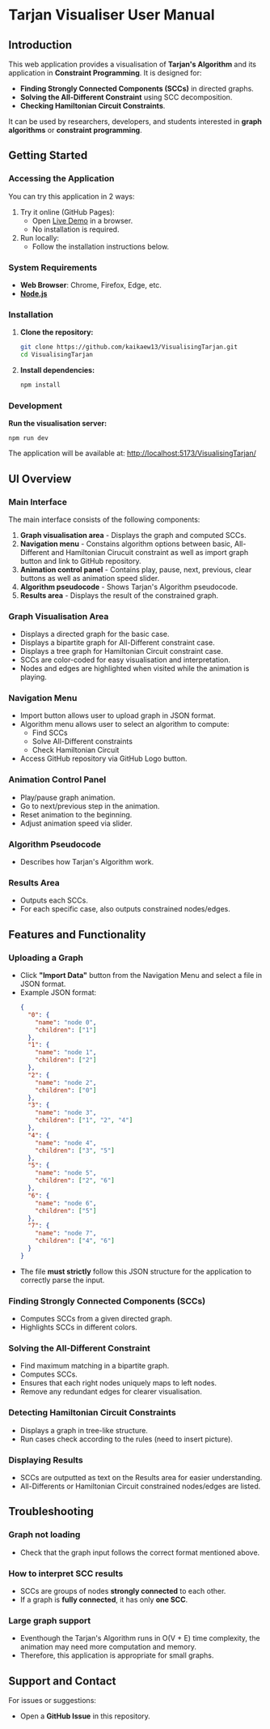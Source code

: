 # Tarjan Visualiser User Manual

## Introduction

This web application provides a visualisation of **Tarjan's Algorithm** and its application in **Constraint Programming**. It is designed for:
- **Finding Strongly Connected Components (SCCs)** in directed graphs.
- **Solving the All-Different Constraint** using SCC decomposition.
- **Checking Hamiltonian Circuit Constraints**.

It can be used by researchers, developers, and students interested in **graph algorithms** or **constraint programming**.

## Getting Started

### Accessing the Application

You can try this application in 2 ways:

1. Try it online (GitHub Pages):
    - Open [Live Demo](https://kaikaew13.github.io/VisualisingTarjan/) in a browser.
    - No installation is required.
2. Run locally:
    - Follow the installation instructions below.

### System Requirements

- **Web Browser**: Chrome, Firefox, Edge, etc.
- **[Node.js](https://nodejs.org/en/download)**

### Installation
1. **Clone the repository:**
   ```bash
   git clone https://github.com/kaikaew13/VisualisingTarjan.git
   cd VisualisingTarjan
   ```
2. **Install dependencies:**
   ```bash
   npm install
   ```

### Development
**Run the visualisation server:**
  ```base
  npm run dev
  ```

The application will be available at: [http://localhost:5173/VisualisingTarjan/](http://localhost:5173/VisualisingTarjan/)

## UI Overview

### Main Interface
The main interface consists of the following components:
1. **Graph visualisation area** - Displays the graph and computed SCCs.
2. **Navigation menu** - Constains algorithm options between basic, All-Different and Hamiltonian Cirucuit constraint as well as import graph button and link to GitHub repository.
3. **Animation control panel** - Contains play, pause, next, previous, clear buttons as well as animation speed slider.
4. **Algorithm pseudocode** - Shows Tarjan's Algorithm pseudocode.
5. **Results area** - Displays the result of the constrained graph.

### Graph Visualisation Area
- Displays a directed graph for the basic case.
- Displays a bipartite graph for All-Different constraint case.
- Displays a tree graph for Hamiltonian Circuit constraint case.
- SCCs are color-coded for easy visualisation and interpretation.
- Nodes and edges are highlighted when visited while the animation is playing.

### Navigation Menu
- Import button allows user to upload graph in JSON format.
- Algorithm menu allows user to select an algorithm to compute:
    - Find SCCs
    - Solve All-Different constraints
    - Check Hamiltonian Circuit
- Access GitHub repository via GitHub Logo button.

### Animation Control Panel
- Play/pause graph animation.
- Go to next/previous step in the animation.
- Reset animation to the beginning.
- Adjust animation speed via slider.

### Algorithm Pseudocode
- Describes how Tarjan's Algorithm work.

### Results Area
- Outputs each SCCs.
- For each specific case, also outputs constrained nodes/edges.

## Features and Functionality

### Uploading a Graph
- Click **"Import Data"** button from the Navigation Menu and select a file in JSON format.
- Example JSON format:
    ```json
    {
      "0": {
        "name": "node 0",
        "children": ["1"]
      },
      "1": {
        "name": "node 1",
        "children": ["2"]
      },
      "2": {
        "name": "node 2",
        "children": ["0"]
      },
      "3": {
        "name": "node 3",
        "children": ["1", "2", "4"]
      },
      "4": {
        "name": "node 4",
        "children": ["3", "5"]
      },
      "5": {
        "name": "node 5",
        "children": ["2", "6"]
      },
      "6": {
        "name": "node 6",
        "children": ["5"]
      },
      "7": {
        "name": "node 7",
        "children": ["4", "6"]
      }
    }
    ```
- The file **must strictly** follow this JSON structure for the application to correctly parse the input.

### Finding Strongly Connected Components (SCCs)
- Computes SCCs from a given directed graph.
- Highlights SCCs in different colors.

### Solving the All-Different Constraint
- Find maximum matching in a bipartite graph.
- Computes SCCs.
- Ensures that each right nodes uniquely maps to left nodes.
- Remove any redundant edges for clearer visualisation.

### Detecting Hamiltonian Circuit Constraints
- Displays a graph in tree-like structure.
- Run cases check according to the rules (need to insert picture).

### Displaying Results 
- SCCs are outputted as text on the Results area for easier understanding.
- All-Differents or Hamiltonian Circuit constrained nodes/edges are listed.

## Troubleshooting

### Graph not loading
- Check that the graph input follows the correct format mentioned above.

### How to interpret SCC results
- SCCs are groups of nodes **strongly connected** to each other.
- If a graph is **fully connected**, it has only **one SCC**.

### Large graph support
- Eventhough the Tarjan's Algorithm runs in O(V + E) time complexity, the animation may need more computation and memory.
- Therefore, this application is appropriate for small graphs.

## Support and Contact
For issues or suggestions:
- Open a **GitHub Issue** in this repository.
